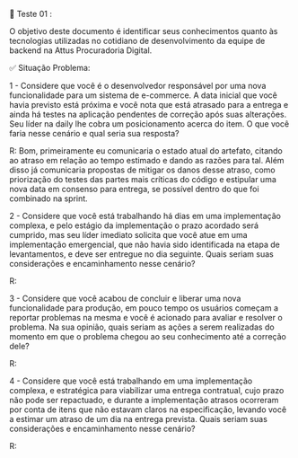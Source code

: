 💛 Teste 01 :

O objetivo deste documento é identificar seus conhecimentos quanto às tecnologias utilizadas no cotidiano de desenvolvimento da equipe de backend na Attus Procuradoria Digital.

✅ Situação Problema:

1 - Considere que você é o desenvolvedor responsável por uma nova funcionalidade para um sistema de e-commerce. A data inicial que você havia previsto está próxima e você nota que está atrasado para a entrega e ainda há testes na aplicação pendentes de correção após suas alterações. Seu líder na daily lhe cobra um posicionamento acerca do item. O que você faria nesse cenário e qual seria sua resposta?

R: Bom, primeiramente eu comunicaria o estado atual do artefato, citando ao atraso em relação ao tempo estimado e dando as razões para tal. Além disso já comunicaria propostas de mitigar os danos desse atraso, como priorização do testes das partes mais críticas do código e estipular uma nova data em consenso para entrega, se possível dentro do que foi combinado na sprint. 

2 - Considere que você está trabalhando há dias em uma implementação complexa, e pelo estágio da implementação o prazo acordado será cumprido, mas seu líder imediato solicita que você atue em uma implementação emergencial, que não havia sido identificada na etapa de levantamentos, e deve ser entregue no dia seguinte. Quais seriam suas considerações e encaminhamento nesse cenário?

R:

3 - Considere que você acabou de concluir e liberar uma nova funcionalidade para produção, em pouco tempo os usuários começam a reportar problemas na mesma e você é acionado para avaliar e resolver o problema. Na sua opinião, quais seriam as ações a serem realizadas do momento em que o problema chegou ao seu conhecimento até a correção dele?

R:

4 - Considere que você está trabalhando em uma implementação complexa, e estratégica para viabilizar uma entrega contratual, cujo prazo não pode ser repactuado, e durante a implementação atrasos ocorreram por conta de itens que não estavam claros na especificação, levando você a estimar um atraso de um dia na entrega prevista. Quais seriam suas considerações e encaminhamento nesse cenário?

R:

